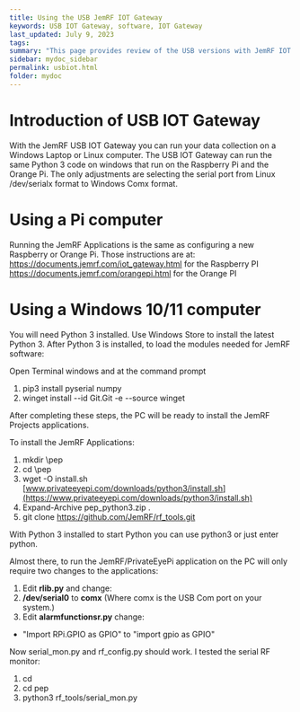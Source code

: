 ```yaml
---
title: Using the USB JemRF IOT Gateway
keywords: USB IOT Gateway, software, IOT Gateway
last_updated: July 9, 2023
tags:
summary: "This page provides review of the USB versions with JemRF IOT Gateway."
sidebar: mydoc_sidebar
permalink: usbiot.html
folder: mydoc
---
```


# Introduction of USB IOT Gateway

With the JemRF USB IOT Gateway you can run your data collection on a Windows Laptop or Linux computer.
The USB IOT Gateway can run the same Python 3 code on windows that run on the Raspberry Pi and the Orange Pi.
The only adjustments are selecting the serial port from Linux /dev/serialx format to Windows Comx format.

# Using a Pi computer
Running the JemRF Applications is the same as configuring a new Raspberry or Orange Pi.  Those instructions are at:
https://documents.jemrf.com/iot_gateway.html for the Raspberry PI
https://documents.jemrf.com/orangepi.html for the Orange PI

# Using a Windows 10/11 computer
You will need Python 3 installed. Use Windows Store to install the latest Python 3.
After Python 3 is installed, to load the modules needed for JemRF software:

Open Terminal windows and at the command prompt
1. pip3  install pyserial numpy
2. winget install --id Git.Git -e --source winget

After completing these steps, the PC will be ready to install the JemRF Projects applications.

To install the JemRF Applications:

1. mkdir \pep
2. cd \pep
3. wget -O install.sh [www.privateeyepi.com/downloads/python3/install.sh](https://www.privateeyepi.com/downloads/python3/install.sh)
4. Expand-Archive  pep_python3.zip  .
7. git clone https://github.com/JemRF/rf_tools.git

With Python 3 installed to start Python you can use python3 or just enter python.

Almost there, to run the JemRF/PrivateEyePi application on the PC will only require two changes to the applications:

1. Edit **rlib.py** and change:
2. **/dev/serial0** to **comx**   (Where comx is the USB Com port on your system.)
3. Edit **alarmfunctionsr.py**
 change:
  - "Import RPi.GPIO as GPIO"  to  "import gpio as GPIO"

Now serial\_mon.py and rf\_config.py should work. I tested the serial RF monitor:

1. cd
2. cd pep
3. python3 rf\_tools/serial\_mon.py